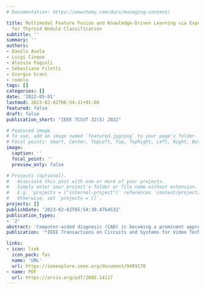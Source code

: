 ```yaml
---
# Documentation: https://wowchemy.com/docs/managing-content/

title: Multimodal Feature Fusion and Knowledge-Driven Learning via Experts Consult
  for Thyroid Nodule Classification
subtitle: ''
summary: ''
authors:
- Danilo Avola
- Luigi Cinque
- Alessio Fagioli
- Sebastiano Filetti
- Giorgio Grani
- rodola
tags: []
categories: []
date: '2022-05-01'
lastmod: 2023-02-02T06:54:31+01:00
featured: false
draft: false
publication_short: "IEEE TCSVT 32(5) 2022"

# Featured image
# To use, add an image named `featured.jpg/png` to your page's folder.
# Focal points: Smart, Center, TopLeft, Top, TopRight, Left, Right, BottomLeft, Bottom, BottomRight.
image:
  caption: ''
  focal_point: ''
  preview_only: false

# Projects (optional).
#   Associate this post with one or more of your projects.
#   Simply enter your project's folder or file name without extension.
#   E.g. `projects = ["internal-project"]` references `content/project/deep-learning/index.md`.
#   Otherwise, set `projects = []`.
projects: []
publishDate: '2023-02-02T05:54:30.476453Z'
publication_types:
- '2'
abstract: 'Computer-aided diagnosis (CAD) is becoming a prominent approach to assist clinicians spanning across multiple fields. These automated systems take advantage of various computer vision (CV) procedures, as well as artificial intelligence (AI) techniques, to formulate a diagnosis of a given image, e.g., computed tomography and ultrasound. Advances in both areas (CV and AI) are enabling ever increasing performances of CAD systems, which can ultimately avoid performing invasive procedures such as fine-needle aspiration. In this study, a novel end-to-end knowledge-driven classification framework is presented. The system focuses on multimodal data generated by thyroid ultrasonography, and acts as a CAD system by providing a thyroid nodule classification into the benign and malignant categories. Specifically, the proposed system leverages cues provided by an ensemble of experts to guide the learning phase of a densely connected convolutional network (DenseNet). The ensemble is composed by various networks pretrained on ImageNet, including AlexNet, ResNet, VGG, and others. The previously computed multimodal feature parameters are used to create ultrasonography domain experts via transfer learning, decreasing, moreover, the number of samples required for training. To validate the proposed method, extensive experiments were performed, providing detailed performances for both the experts ensemble and the knowledge-driven DenseNet. As demonstrated by the results, the proposed system achieves relevant performances in terms of qualitative metrics for the thyroid nodule classification task, thus resulting in a great asset when formulating a diagnosis.'
publication: '*IEEE Transactions on Circuits and Systems for Video Technology (TCSVT)*'

links:
- icon: link
  icon_pack: fas
  name: 'URL'
  url: https://ieeexplore.ieee.org/document/9409170
- name: PDF
  url: https://arxiv.org/pdf/2005.14117
---
```

